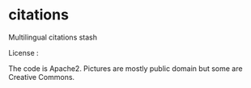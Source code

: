 # citations
Multilingual citations stash

License :

The code is Apache2.
Pictures are mostly public domain but some are Creative Commons.

